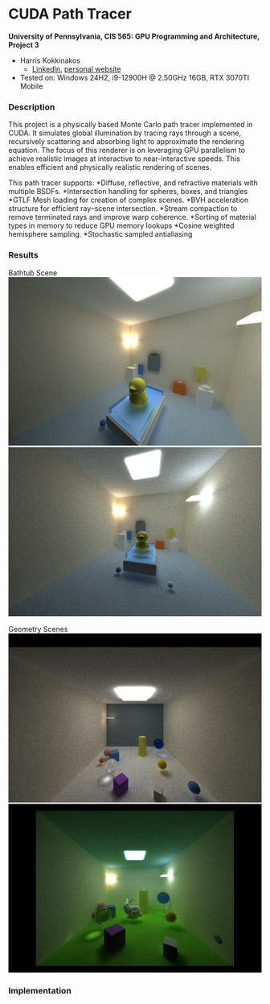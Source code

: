 CUDA Path Tracer
================

**University of Pennsylvania, CIS 565: GPU Programming and Architecture, Project 3**

* Harris Kokkinakos
  * [LinkedIn](https://www.linkedin.com/in/haralambos-kokkinakos-5311a3210/), [personal website](https://harriskoko.github.io/Harris-Projects/)
* Tested on: Windows 24H2, i9-12900H @ 2.50GHz 16GB, RTX 3070TI Mobile

### Description

This project is a physically based Monte Carlo path tracer implemented in CUDA. It simulates global illumination by tracing rays through a scene, recursively scattering and absorbing light to approximate the rendering equation. The focus of this renderer is on leveraging GPU parallelism to achieve realistic images at interactive to near-interactive speeds. This enables efficient and physically realistic rendering of scenes. 

This path tracer supports:
*Diffuse, reflective, and refractive materials with multiple BSDFs.
*Intersection handling for spheres, boxes, and triangles
*GTLF Mesh loading for creation of complex scenes.
*BVH acceleration structure for efficient ray–scene intersection.
*Stream compaction to remove terminated rays and improve warp coherence.
*Sorting of material types in memory to reduce GPU memory lookups
*Cosine weighted hemisphere sampling.
*Stochastic sampled antialiasing 

### Results
Bathtub Scene
![Bathtub](img/bath1.png)
![Bathtub](img/bath2.png)

Geometry Scenes
![Bathtub](img/medium.png)
![Bathtub](img/medium2.png)

### Implementation
